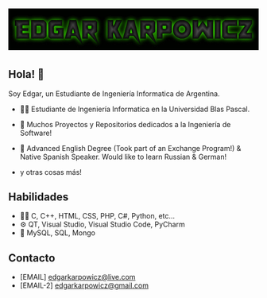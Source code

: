 <h1 align="center">
  <img src="https://github.com/edgarkarpowicz/edgarkarpowicz/blob/b1aded9714a9905d1d54a02123160f5e86450227/coollogo_com-313791835.gif" alt="Edgar Karpowicz" />
</h1>

## Hola! 👋
Soy Edgar, un Estudiante de Ingeniería Informatica de Argentina.

- 👨‍💻 Estudiante de Ingeniería Informatica en la Universidad Blas Pascal.

- 🦔 Muchos Proyectos y Repositorios dedicados a la Ingeniería de Software!

- 👥 Advanced English Degree (Took part of an Exchange Program!) & Native Spanish Speaker. Would like to learn Russian & German!

+ y otras cosas más!

## Habilidades
- 👨‍💻 C, C++, HTML, CSS, PHP, C#, Python, etc...
- ⚙️ QT, Visual Studio, Visual Studio Code, PyCharm
- 💽 MySQL, SQL, Mongo

## Contacto
- [EMAIL] edgarkarpowicz@live.com
- [EMAIL-2] edgarkarpowicz@gmail.com
